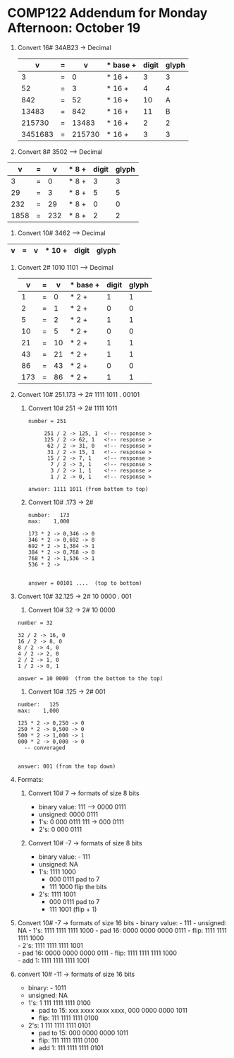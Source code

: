 # COMP122 Addendum for Monday Afternoon: October 19


1. Convert 16# 34AB23 -> Decimal


   | v      | = | v    | * base + |  digit |  glyph  |
   |--------|---|----- |----------|--------|---------|
   |  3     | = |   0  | * 16 +   |    3   |    3    |
   |  52    | = |   3  | * 16 +   |    4   |    4    |
   | 842    | = |  52  | * 16 +   |   10   |    A    |
   | 13483  | = | 842  | * 16 +   |   11   |    B    |
   | 215730 | = | 13483| * 16 +   |    2   |    2    |
   |3451683 | = |215730| * 16 +   |    3   |    3    |


1. Convert 8# 3502  --> Decimal

  | v    | = | v   | * 8 +    |  digit |  glyph  |
  |------|---|-----|----------|--------|---------|
  |   3  | = |  0  | * 8 +   |    3   |    3    |
  |  29  | = |  3  | * 8 +   |    5   |    5    |
  | 232  | = | 29  | * 8 +   |    0   |    0    |
  | 1858 | = | 232 | * 8 +   |    2   |    2    |



1. Convert 10# 3462  --> Decimal

  | v    | = | v   | * 10 + |  digit |  glyph  |
  |------|---|-----|--------|--------|---------|
 
1. Convert 2# 1010 1101  --> Decimal

   | v    | = | v    | * base + |  digit |  glyph  |
   |------|---|------|----------|--------|---------|
   |   1  | = |   0  | * 2 +    |    1   |    1    |   
   |   2  | = |   1  | * 2 +    |    0   |    0    |   
   |   5  | = |   2  | * 2 +    |    1   |    1    |   
   |  10  | = |   5  | * 2 +    |    0   |    0    |   
   |  21  | = |   10 | * 2 +    |    1   |    1    |   
   |  43  | = |  21  | * 2 +    |    1   |    1    |   
   |  86  | = |  43  | * 2 +    |    0   |    0    |   
   | 173  | = |  86  | * 2 +    |    1   |    1    |   
  



1. Convert 10# 251.173 -> 2# 1111 1011 . 00101
   1. Convert 10# 251 -> 2# 1111 1011
   
      ```
      number = 251
   
           251 / 2 -> 125, 1  <!-- response >
           125 / 2 -> 62, 1   <!-- response >
            62 / 2 -> 31, 0   <!-- response >
            31 / 2 -> 15, 1   <!-- response >
            15 / 2 -> 7, 1    <!-- response >
             7 / 2 -> 3, 1    <!-- response >
             3 / 2 -> 1, 1    <!-- response >
             1 / 2 -> 0, 1    <!-- response >
   
      anwser: 1111 1011 (from bottom to top)
      ```

   1. Convert 10# .173 -> 2#
      ```
      number:   173
      max:    1,000

      173 * 2 -> 0,346 -> 0
      346 * 2 -> 0,692 -> 0
      692 * 2 -> 1,384 -> 1
      384 * 2 -> 0,768 -> 0
      768 * 2 -> 1,536 -> 1
      536 * 2 -> 


      answer = 00101 ....  (top to bottom)
      ```



1. Convert 10# 32.125 -> 2# 10 0000 . 001
   1. Convert 10# 32 -> 2# 10 0000
   ```
   number = 32

   32 / 2 -> 16, 0
   16 / 2 -> 8, 0
   8 / 2 -> 4, 0
   4 / 2 -> 2, 0
   2 / 2 -> 1, 0
   1 / 2 -> 0, 1

   answer = 10 0000  (from the bottom to the top)
   ```

   1. Convert 10# .125 -> 2# 001
   ```
   number:   125
   max:    1,000

   125 * 2 -> 0,250 -> 0
   250 * 2 -> 0,500 -> 0
   500 * 2 -> 1,000 -> 1
   000 * 2 -> 0,000 -> 0
     -- converaged


   answer: 001 (from the top down)
   ```




 1. Formats:
    1. Convert 10# 7 -> formats of size 8 bits
       - binary value:   111 --> 0000 0111
       - unsigned: 0000 0111
       - 1's:  0 000 0111      111 -> 000 0111
       - 2's:  0 000 0111   


    1. Convert 10# -7 -> formats of size 8 bits
       - binary value:   - 111
       - unsigned: NA
       - 1's: 1111 1000
           - 000 0111  pad to 7
           - 111 1000  flip the bits
       - 2's: 1111 1001
           - 000 0111 pad to 7    
           - 111 1001 (flip + 1)  

1. Convert 10# -7  -> formats of size 16 bits
       - binary value:   - 111
       - unsigned: NA
       - 1's: 1111 1111 1111 1000 
           - pad 16: 0000 0000 0000 0111
           - flip:   1111 1111 1111 1000      
       - 2's: 1111 1111 1111 1001     
          - pad 16: 0000 0000 0000 0111
          - flip:   1111 1111 1111 1000      
          - add 1:  1111 1111 1111 1001      



1. convert 10# -11 -> formats of size 16 bits
      - binary: - 1011
      - unsigned: NA
      - 1's:  1 111 1111 1111 0100
        - pad to 15: xxx xxxx xxxx xxxx, 000 0000 0000 1011
        - flip: 111 1111 1111 0100
      - 2's: 1 111 1111 1111 0101
        - pad to 15: 000 0000 0000 1011
        - flip:      111 1111 1111 0100
        - add 1:     111 1111 1111 0101













